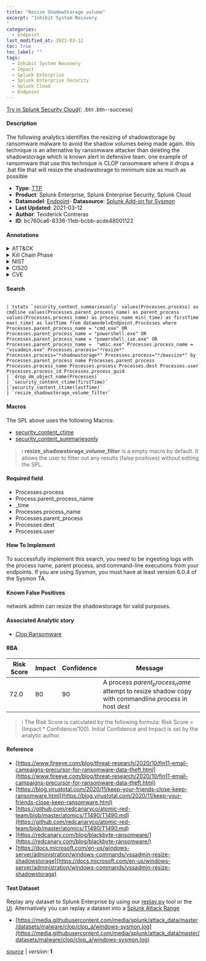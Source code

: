 ```yaml
---
title: "Resize ShadowStorage volume"
excerpt: "Inhibit System Recovery
"
categories:
  - Endpoint
last_modified_at: 2021-03-12
toc: true
toc_label: ""
tags:
  - Inhibit System Recovery
  - Impact
  - Splunk Enterprise
  - Splunk Enterprise Security
  - Splunk Cloud
  - Endpoint
---
```




[Try in Splunk Security Cloud](https://www.splunk.com/en_us/products/cyber-security.html){: .btn .btn--success}

#### Description

The following analytics identifies the resizing of shadowstorage by ransomware malware to avoid the shadow volumes being made again. this technique is an alternative by ransomware attacker than deleting the shadowstorage which is known alert in defensive team. one example of ransomware that use this technique is CLOP ransomware where it drops a .bat file that will resize the shadowstorage to minimum size as much as possible

- **Type**: [TTP](https://github.com/splunk/security_content/wiki/Detection-Analytic-Types)
- **Product**: Splunk Enterprise, Splunk Enterprise Security, Splunk Cloud
- **Datamodel**: [Endpoint](https://docs.splunk.com/Documentation/CIM/latest/User/Endpoint)- **Datasource**: [Splunk Add-on for Sysmon](https://splunkbase.splunk.com/app/5709)
- **Last Updated**: 2021-03-12
- **Author**: Teoderick Contreras
- **ID**: bc760ca6-8336-11eb-bcbb-acde48001122


#### Annotations

<details>
  <summary>ATT&CK</summary>

<div markdown="1">


| ID             | Technique        |  Tactic             |
| -------------- | ---------------- |-------------------- |
| [T1490](https://attack.mitre.org/techniques/T1490/) | Inhibit System Recovery | Impact |

</div>
</details>


<details>
  <summary>Kill Chain Phase</summary>

<div markdown="1">

* Exploitation


</div>
</details>


<details>
  <summary>NIST</summary>

<div markdown="1">



</div>
</details>

<details>
  <summary>CIS20</summary>

<div markdown="1">



</div>
</details>

<details>
  <summary>CVE</summary>

<div markdown="1">


</div>
</details>

#### Search 

```

| tstats `security_content_summariesonly` values(Processes.process) as cmdline values(Processes.parent_process_name) as parent_process values(Processes.process_name) as process_name min(_time) as firstTime max(_time) as lastTime from datamodel=Endpoint.Processes where Processes.parent_process_name = "cmd.exe" OR Processes.parent_process_name = "powershell.exe" OR Processes.parent_process_name = "powershell_ise.exe" OR Processes.parent_process_name =  "wmic.exe" Processes.process_name = "vssadmin.exe" Processes.process="*resize*" Processes.process="*shadowstorage*" Processes.process="*/maxsize*" by Processes.parent_process_name Processes.parent_process Processes.process_name Processes.process Processes.dest Processes.user Processes.process_id Processes.process_guid 
| `drop_dm_object_name(Processes)` 
| `security_content_ctime(firstTime)` 
|`security_content_ctime(lastTime)` 
| `resize_shadowstorage_volume_filter`
```

#### Macros
The SPL above uses the following Macros:
* [security_content_ctime](https://github.com/splunk/security_content/blob/develop/macros/security_content_ctime.yml)
* [security_content_summariesonly](https://github.com/splunk/security_content/blob/develop/macros/security_content_summariesonly.yml)

> :information_source:
> **resize_shadowstorage_volume_filter** is a empty macro by default. It allows the user to filter out any results (false positives) without editing the SPL.

#### Required field
* Processes.process
* Process.parent_process_name
* _time
* Processes.process_name
* Processes.parent_process
* Processes.dest
* Processes.user


#### How To Implement
To successfully implement this search, you need to be ingesting logs with the process name, parent process, and command-line executions from your endpoints. If you are using Sysmon, you must have at least version 6.0.4 of the Sysmon TA.

#### Known False Positives
network admin can resize the shadowstorage for valid purposes.

#### Associated Analytic story
* [Clop Ransomware](/stories/clop_ransomware)




#### RBA

| Risk Score  | Impact      | Confidence   | Message      |
| ----------- | ----------- |--------------|--------------|
| 72.0 | 80 | 90 | A process $parent_process_name$ attempt to resize shadow copy with commandline $process$ in host $dest$ |


> :information_source:
> The Risk Score is calculated by the following formula: Risk Score = (Impact * Confidence/100). Initial Confidence and Impact is set by the analytic author. 

#### Reference

* [https://www.fireeye.com/blog/threat-research/2020/10/fin11-email-campaigns-precursor-for-ransomware-data-theft.html](https://www.fireeye.com/blog/threat-research/2020/10/fin11-email-campaigns-precursor-for-ransomware-data-theft.html)
* [https://blog.virustotal.com/2020/11/keep-your-friends-close-keep-ransomware.html](https://blog.virustotal.com/2020/11/keep-your-friends-close-keep-ransomware.html)
* [https://github.com/redcanaryco/atomic-red-team/blob/master/atomics/T1490/T1490.md](https://github.com/redcanaryco/atomic-red-team/blob/master/atomics/T1490/T1490.md)
* [https://redcanary.com/blog/blackbyte-ransomware/](https://redcanary.com/blog/blackbyte-ransomware/)
* [https://docs.microsoft.com/en-us/windows-server/administration/windows-commands/vssadmin-resize-shadowstorage](https://docs.microsoft.com/en-us/windows-server/administration/windows-commands/vssadmin-resize-shadowstorage)



#### Test Dataset
Replay any dataset to Splunk Enterprise by using our [replay.py](https://github.com/splunk/attack_data#using-replaypy) tool or the [UI](https://github.com/splunk/attack_data#using-ui).
Alternatively you can replay a dataset into a [Splunk Attack Range](https://github.com/splunk/attack_range#replay-dumps-into-attack-range-splunk-server)


* [https://media.githubusercontent.com/media/splunk/attack_data/master/datasets/malware/clop/clop_a/windows-sysmon.log](https://media.githubusercontent.com/media/splunk/attack_data/master/datasets/malware/clop/clop_a/windows-sysmon.log)



[*source*](https://github.com/splunk/security_content/tree/develop/detections/endpoint/resize_shadowstorage_volume.yml) \| *version*: **1**